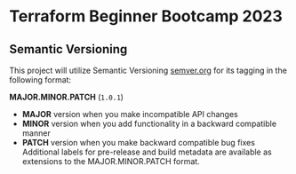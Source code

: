 # Terraform Beginner Bootcamp 2023

## Semantic Versioning
This project will utilize Semantic Versioning [semver.org](https://semver.org/) for its tagging in the following format:

**MAJOR.MINOR.PATCH** (`1.0.1`)

- **MAJOR** version when you make incompatible API changes
- **MINOR** version when you add functionality in a backward compatible manner
- **PATCH** version when you make backward compatible bug fixes
Additional labels for pre-release and build metadata are available as extensions to the MAJOR.MINOR.PATCH format.

